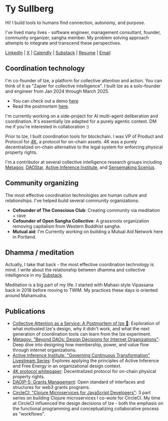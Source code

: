# Ty Sullberg

Hi! I build tools to humans find connection, autonomy, and purpose.

I've lived many lives - software engineer, management consultant, founder, community organizer, sangha member. My problem solving approach attempts to integrate and transcend these perspectives.

[LinkedIn](https://www.linkedin.com/in/tyler-sullberg/) |
[X](https://twitter.com/tysullberg) |
[Calendly](https://cal.com/tyler-sullberg) |
[Substack](https://tysullberg.substack.com/) |
[Resume]() |
[Email](mailto:tysullberg@gmail.com)

## Coordination technology

I'm co-founder of Ize, a platform for collective attention and action. You can think of it as "Zapier for collective intelligence". I built Ize as a solo-founder and engineer from Jan 2024 through March 2025. 
- You can check out a demo [here](https://vimeo.com/1056860875)
- Read the postmortem [here](https://tysullberg.substack.com/p/collective-attention-as-a-service).

I'm currently working on a side-project for AI multi-agent deliberation and coordination. It's essentially Ize adapted for a purely agentic context. DM me if you're interested in collaboration :)  

Prior to Ize, I built coordination tools for blockchain. I was VP of Product and Protocol for [4K](https://4k.com/), a protocol for on-chain assets. 4K was a purely decentralized on-chain alternative to the legal system for enforcing physical property rights.

I'm a contributor at several collective intelligence research groups including [Metagov](https://metagov.org/), [DAOStar](https://daostar.org/), [Active Inference Institute](https://www.activeinference.institute/), and [Sensemaking Scenius](https://kpaxle.mmm.page/scenius).
## Community organizing

The most effective coordination technologies are human culture and relationships. I've helped build several community organizations:

- **Cofounder of The Conscious Club**: Creating community via meditation + rave
- **Cofounder of Open Sangha Collective**: A grassroots organization removing capitalism from Western Buddhist sangha.
- **Mutual aid**: I'm Currently working on building a Mutual Aid Network here in Portland.
## Dhamma / meditation

Actually, I take that back - the most effective coordination technology is mind. I write about the relationship between dhamma and collective intelligence in my [Substack](https://tysullberg.substack.com/).

Meditation is a big part of my life. I started with Mahasi-style Vipassana back in 2018 before moving to TWIM. My practices these days is oriented around Mahamudra.
## Publications

- [Collective Attention as a Service: A Postmortem of Ize 👀](https://tysullberg.substack.com/p/collective-attention-as-a-service): Exploration of what motivated Ize's design, why it didn't work, and what the next generation of coordination tools can learn from the Ize experiment.
- [Metagov: "Beyond DAOs: Design Decisions for Internet Organizations"](https://medium.com/metagov/beyond-daos-design-decisions-for-internet-organizations-5e5b21779104): Deep dive into designing how membership, power, and value flow through internet organizations.
- [Active Inference Institute: "Governing Continuous Transformation" Livestream Series](https://www.youtube.com/watch?v=thO3nsvgego): Explores applying the principles of Active Inference and Free Energy in an organizational design context.
- [4K protocol whitepaper](https://4k.com/whitepaper.pdf): Decentralized protocol for on-chain physical property rights.
- [DAOIP-5: Grants Management](https://github.com/metagov/daostar/discussions/51): Open standard of interfaces and structures for web3 grants programs.
- [CircleCI: "Clojure Microservices for JavaScript Developers"](https://circleci.com/blog/clojure-microservices-for-js-devs-pt-1/): 3 part series on building Clojure microservices I co-wote for CircleCI. My time at CircleCI influenced the design decisions of Ize - both the emphasis on the functional programming and conceptualizing collaborative process as "workflows".

